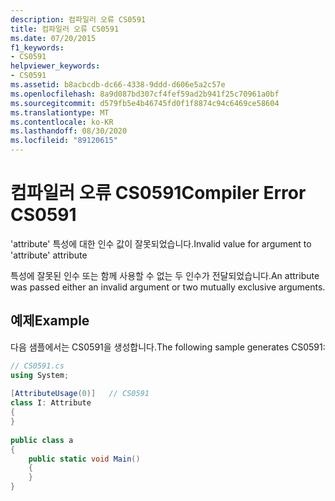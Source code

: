 ```yaml
---
description: 컴파일러 오류 CS0591
title: 컴파일러 오류 CS0591
ms.date: 07/20/2015
f1_keywords:
- CS0591
helpviewer_keywords:
- CS0591
ms.assetid: b8acbcdb-dc66-4338-9ddd-d606e5a2c57e
ms.openlocfilehash: 8a9d087bd307cf4fef59ad2b941f25c70961a0bf
ms.sourcegitcommit: d579fb5e4b46745fd0f1f8874c94c6469ce58604
ms.translationtype: MT
ms.contentlocale: ko-KR
ms.lasthandoff: 08/30/2020
ms.locfileid: "89120615"
---
```

# <a name="compiler-error-cs0591"></a><span data-ttu-id="032e8-103">컴파일러 오류 CS0591</span><span class="sxs-lookup"><span data-stu-id="032e8-103">Compiler Error CS0591</span></span>
<span data-ttu-id="032e8-104">'attribute' 특성에 대한 인수 값이 잘못되었습니다.</span><span class="sxs-lookup"><span data-stu-id="032e8-104">Invalid value for argument to 'attribute' attribute</span></span>  
  
 <span data-ttu-id="032e8-105">특성에 잘못된 인수 또는 함께 사용할 수 없는 두 인수가 전달되었습니다.</span><span class="sxs-lookup"><span data-stu-id="032e8-105">An attribute was passed either an invalid argument or two mutually exclusive arguments.</span></span>  
  
## <a name="example"></a><span data-ttu-id="032e8-106">예제</span><span class="sxs-lookup"><span data-stu-id="032e8-106">Example</span></span>  
 <span data-ttu-id="032e8-107">다음 샘플에서는 CS0591을 생성합니다.</span><span class="sxs-lookup"><span data-stu-id="032e8-107">The following sample generates CS0591:</span></span>  
  
```csharp  
// CS0591.cs  
using System;  
  
[AttributeUsage(0)]   // CS0591  
class I: Attribute  
{  
}  
  
public class a  
{  
    public static void Main()  
    {  
    }  
}  
```
